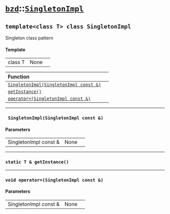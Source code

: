 # [`bzd`](../../index.md)::[`SingletonImpl`](../index.md)

## `template<class T> class SingletonImpl`
Singleton class pattern
#### Template
||||
|---:|:---|:---|
|class T|None||

|Function||
|:---|:---|
|[`SingletonImpl(SingletonImpl const &)`](./index.md)||
|[`getInstance()`](./index.md)||
|[`operator=(SingletonImpl const &)`](./index.md)||
------
### ` SingletonImpl(SingletonImpl const &)`

#### Parameters
||||
|---:|:---|:---|
|SingletonImpl const &|None||
------
### `static T & getInstance()`

------
### `void operator=(SingletonImpl const &)`

#### Parameters
||||
|---:|:---|:---|
|SingletonImpl const &|None||
